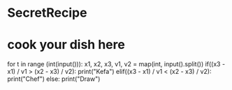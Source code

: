 # SecretRecipe
# cook your dish here
for t in range (int(input())):
    x1, x2, x3, v1, v2 = map(int, input().split())
    if((x3 - x1) / v1  > (x2 - x3) / v2):
        print("Kefa")
    elif((x3 - x1) / v1 < (x2 - x3) / v2):
        print("Chef")
    else:
        print("Draw")
